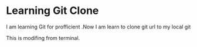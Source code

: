 # Learning Git Clone

I am learning Git for profficient .Now I am learn to clone git url to my local git

This is modifing from terminal.
